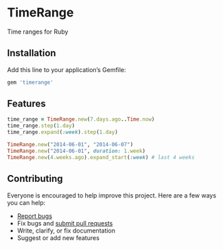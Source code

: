 # TimeRange

Time ranges for Ruby

## Installation

Add this line to your application’s Gemfile:

```ruby
gem 'timerange'
```

## Features

```ruby
time_range = TimeRange.new(7.days.ago..Time.now)
time_range.step(1.day)
time_range.expand(:week).step(1.day)

TimeRange.new("2014-06-01", "2014-06-07")
TimeRange.new("2014-06-01", duration: 1.week)
TimeRange.new(4.weeks.ago).expand_start(:week) # last 4 weeks
```

## Contributing

Everyone is encouraged to help improve this project. Here are a few ways you can help:

- [Report bugs](https://github.com/ankane/timerange/issues)
- Fix bugs and [submit pull requests](https://github.com/ankane/timerange/pulls)
- Write, clarify, or fix documentation
- Suggest or add new features
